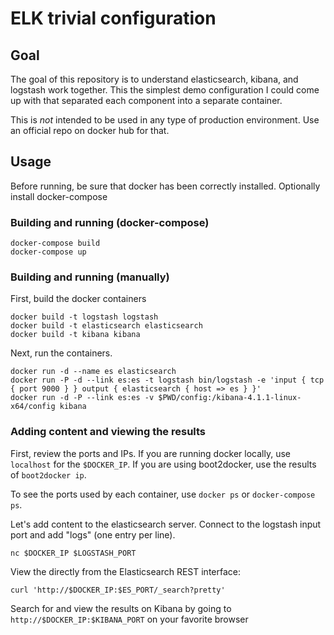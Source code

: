# ELK trivial configuration

## Goal

The goal of this repository is to understand elasticsearch, kibana, and logstash work together. This the simplest demo configuration I could come up with that separated each component into a separate container.

This is _not_ intended to be used in any type of production environment. Use an official repo on docker hub for that.

## Usage

Before running, be sure that docker has been correctly installed. Optionally install docker-compose

### Building and running (docker-compose)

    docker-compose build
    docker-compose up

### Building and running (manually)

First, build the docker containers

    docker build -t logstash logstash
    docker build -t elasticsearch elasticsearch 
    docker build -t kibana kibana

Next, run the containers. 
    
    docker run -d --name es elasticsearch
    docker run -P -d --link es:es -t logstash bin/logstash -e 'input { tcp { port 9000 } } output { elasticsearch { host => es } }'
    docker run -d -P --link es:es -v $PWD/config:/kibana-4.1.1-linux-x64/config kibana
    
### Adding content and viewing the results

First, review the ports and IPs. If you are running docker locally, use `localhost` for the `$DOCKER_IP`. If you are using boot2docker, use the results of `boot2docker ip`.

To see the ports used by each container, use `docker ps` or `docker-compose ps`.

Let's add content to the elasticsearch server. Connect to the logstash input port and add "logs" (one entry per line).

    nc $DOCKER_IP $LOGSTASH_PORT

View the directly from the Elasticsearch REST interface:

    curl 'http://$DOCKER_IP:$ES_PORT/_search?pretty'

Search for and view the results on Kibana by going to `http://$DOCKER_IP:$KIBANA_PORT` on your favorite browser

